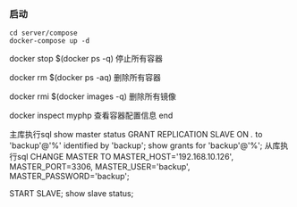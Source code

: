 ### 启动
```
cd server/compose
docker-compose up -d
```
docker stop $(docker ps -q) 停止所有容器

docker rm $(docker ps -aq) 删除所有容器

docker rmi $(docker images -q) 删除所有镜像

docker inspect myphp 查看容器配置信息
end

主库执行sql
show master status
GRANT REPLICATION SLAVE ON *.* to 'backup'@'%' identified by 'backup';
show grants for 'backup'@'%';
从库执行sql
CHANGE MASTER TO 
MASTER_HOST='192.168.10.126',
MASTER_PORT=3306,
MASTER_USER='backup',
MASTER_PASSWORD='backup';

START SLAVE;
show slave status;